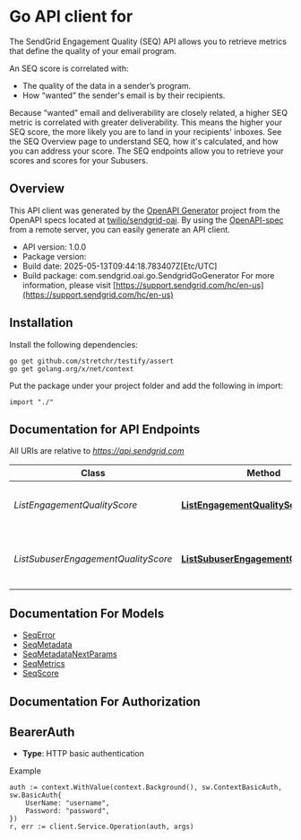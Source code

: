 # Go API client for 

The SendGrid Engagement Quality (SEQ) API allows you to retrieve metrics that define the quality of your email program.

An SEQ score is correlated with:
- The quality of the data in a sender’s program.
- How “wanted” the sender's email is by their recipients.

Because “wanted” email and deliverability are closely related, a higher SEQ metric is correlated with greater deliverability. This means the higher your SEQ score, the more likely you are to land in your recipients' inboxes. See the SEQ Overview page to understand SEQ, how it's calculated, and how you can address your score. The SEQ endpoints allow you to retrieve your scores and scores for your Subusers.

## Overview
This API client was generated by the [OpenAPI Generator](https://openapi-generator.tech) project from the OpenAPI specs located at [twilio/sendgrid-oai](https://github.com/twilio/sendgrid-oai/tree/main/spec).  By using the [OpenAPI-spec](https://www.openapis.org/) from a remote server, you can easily generate an API client.

- API version: 1.0.0
- Package version: 
- Build date: 2025-05-13T09:44:18.783407Z[Etc/UTC]
- Build package: com.sendgrid.oai.go.SendgridGoGenerator
For more information, please visit [https://support.sendgrid.com/hc/en-us](https://support.sendgrid.com/hc/en-us)

## Installation

Install the following dependencies:

```shell
go get github.com/stretchr/testify/assert
go get golang.org/x/net/context
```

Put the package under your project folder and add the following in import:

```golang
import "./"
```

## Documentation for API Endpoints

All URIs are relative to *https://api.sendgrid.com*

Class | Method | HTTP request | Description
------------ | ------------- | ------------- | -------------
*ListEngagementQualityScore* | [**ListEngagementQualityScore**](docs/ListEngagementQualityScore.md#listengagementqualityscore) | **Get** /v3/engagementquality/scores | Get Engagement Quality Scores
*ListSubuserEngagementQualityScore* | [**ListSubuserEngagementQualityScore**](docs/ListSubuserEngagementQualityScore.md#listsubuserengagementqualityscore) | **Get** /v3/engagementquality/subusers/scores | Get Subusers&#39; Engagement Quality Scores


## Documentation For Models

 - [SeqError](SeqError.md)
 - [SeqMetadata](SeqMetadata.md)
 - [SeqMetadataNextParams](SeqMetadataNextParams.md)
 - [SeqMetrics](SeqMetrics.md)
 - [SeqScore](SeqScore.md)


## Documentation For Authorization



## BearerAuth

- **Type**: HTTP basic authentication

Example

```golang
auth := context.WithValue(context.Background(), sw.ContextBasicAuth, sw.BasicAuth{
    UserName: "username",
    Password: "password",
})
r, err := client.Service.Operation(auth, args)
```

